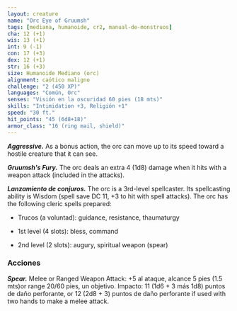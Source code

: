 ```yaml
---
layout: creature
name: "Orc Eye of Gruumsh"
tags: [mediana, humanoide, cr2, manual-de-monstruos]
cha: 12 (+1)
wis: 13 (+1)
int: 9 (-1)
con: 17 (+3)
dex: 12 (+1)
str: 16 (+3)
size: Humanoide Mediano (orc)
alignment: caótico maligno
challenge: "2 (450 XP)"
languages: "Común, Orc"
senses: "Visión en la oscuridad 60 pies (18 mts)"
skills: "Intimidation +3, Religión +1"
speed: "30 ft."
hit_points: "45 (6d8+18)"
armor_class: "16 (ring mail, shield)"
---
```


***Aggressive.*** As a bonus action, the orc can move up to its speed toward a hostile creature that it can see.

***Gruumsh's Fury.*** The orc deals an extra 4 (1d8) damage when it hits with a weapon attack (included in the attacks).

***Lanzamiento de conjuros.*** The orc is a 3rd-level spellcaster. Its spellcasting ability is Wisdom (spell save DC 11, +3 to hit with spell attacks). The orc has the following cleric spells prepared:

* Trucos (a voluntad): guidance, resistance, thaumaturgy

* 1st level (4 slots): bless, command

* 2nd level (2 slots): augury, spiritual weapon (spear)

### Acciones

***Spear.*** Melee or Ranged Weapon Attack: +5 al ataque, alcance 5 pies (1.5 mts)or range 20/60 pies, un objetivo. Impacto: 11 (1d6 + 3 más 1d8) puntos de daño perforante, or 12 (2d8 + 3) puntos de daño perforante if used with two hands to make a melee attack.